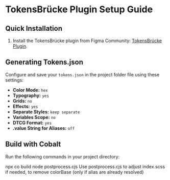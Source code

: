 # TokensBrücke Plugin Setup Guide

## Quick Installation

1. Install the TokensBrücke plugin from Figma Community: [TokensBrücke Plugin](https://www.figma.com/community/plugin/1254538877056388290/tokensbrucke).

## Generating Tokens.json

Configure and save your `tokens.json` in the project folder file using these settings:
- **Color Mode:** `hex`
- **Typography:** `yes`
- **Grids:** `no`
- **Effects:** `yes`
- **Separate Styles:** `keep separate`
- **Variables Scope:** `no`
- **DTCG Format:** `yes`
- **.value String for Aliases:** `off`

## Build with Cobalt

Run the following commands in your project directory:

npx co build
node postprocess.cjs
Use postprocess.cjs to adjust index.scss if needed, to remove colorBase (only if alias are already resolved)